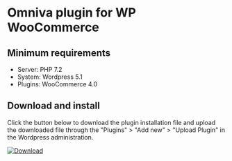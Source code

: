 # Omniva plugin for WP WooCommerce

## Minimum requirements
- Server: PHP 7.2
- System: Wordpress 5.1
- Plugins: WooCommerce 4.0

## Download and install
Click the button below to download the plugin installation file and upload the downloaded file through the "Plugins" > "Add new" > "Upload Plugin" in the Wordpress administration.

[![Download](https://img.shields.io/badge/dynamic/json.svg?label=download&url=https://api.github.com/repos/mijora/omniva-woocommerce/releases/latest&query=$.assets[0].name&style=for-the-badge)](https://github.com/mijora/omniva-woocommerce/releases/latest/download/omniva-woocommerce.zip)
